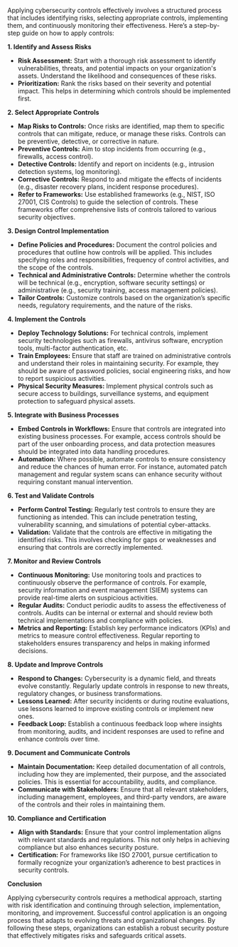 Applying cybersecurity controls effectively involves a structured process that includes identifying risks, selecting appropriate controls, implementing them, and continuously monitoring their effectiveness. Here’s a step-by-step guide on how to apply controls:

<b> 1. Identify and Assess Risks </b>

* **Risk Assessment:** Start with a thorough risk assessment to identify vulnerabilities, threats, and potential impacts on your organization's assets. Understand the likelihood and consequences of these risks.
* **Prioritization:** Rank the risks based on their severity and potential impact. This helps in determining which controls should be implemented first.

<b> 2. Select Appropriate Controls </b>

* **Map Risks to Controls:** Once risks are identified, map them to specific controls that can mitigate, reduce, or manage these risks. Controls can be preventive, detective, or corrective in nature.
* **Preventive Controls:** Aim to stop incidents from occurring (e.g., firewalls, access control).
* **Detective Controls:** Identify and report on incidents (e.g., intrusion detection systems, log monitoring).
* **Corrective Controls:** Respond to and mitigate the effects of incidents (e.g., disaster recovery plans, incident response procedures).
* **Refer to Frameworks:** Use established frameworks (e.g., NIST, ISO 27001, CIS Controls) to guide the selection of controls. These frameworks offer comprehensive lists of controls tailored to various security objectives.

<b> 3. Design Control Implementation </b>

* **Define Policies and Procedures:** Document the control policies and procedures that outline how controls will be applied. This includes specifying roles and responsibilities, frequency of control activities, and the scope of the controls.
* **Technical and Administrative Controls:** Determine whether the controls will be technical (e.g., encryption, software security settings) or administrative (e.g., security training, access management policies).
* **Tailor Controls:** Customize controls based on the organization’s specific needs, regulatory requirements, and the nature of the risks.

<b> 4. Implement the Controls </b>

* **Deploy Technology Solutions:** For technical controls, implement security technologies such as firewalls, antivirus software, encryption tools, multi-factor authentication, etc.
* **Train Employees:** Ensure that staff are trained on administrative controls and understand their roles in maintaining security. For example, they should be aware of password policies, social engineering risks, and how to report suspicious activities.
* **Physical Security Measures:** Implement physical controls such as secure access to buildings, surveillance systems, and equipment protection to safeguard physical assets.

<b> 5. Integrate with Business Processes </b>

* **Embed Controls in Workflows:** Ensure that controls are integrated into existing business processes. For example, access controls should be part of the user onboarding process, and data protection measures should be integrated into data handling procedures.
* **Automation:** Where possible, automate controls to ensure consistency and reduce the chances of human error. For instance, automated patch management and regular system scans can enhance security without requiring constant manual intervention.

<b> 6. Test and Validate Controls </b>

* **Perform Control Testing:** Regularly test controls to ensure they are functioning as intended. This can include penetration testing, vulnerability scanning, and simulations of potential cyber-attacks.
* **Validation:** Validate that the controls are effective in mitigating the identified risks. This involves checking for gaps or weaknesses and ensuring that controls are correctly implemented.

<b> 7. Monitor and Review Controls </b>

* **Continuous Monitoring:** Use monitoring tools and practices to continuously observe the performance of controls. For example, security information and event management (SIEM) systems can provide real-time alerts on suspicious activities.
* **Regular Audits:** Conduct periodic audits to assess the effectiveness of controls. Audits can be internal or external and should review both technical implementations and compliance with policies.
* **Metrics and Reporting:** Establish key performance indicators (KPIs) and metrics to measure control effectiveness. Regular reporting to stakeholders ensures transparency and helps in making informed decisions.

<b> 8. Update and Improve Controls </b>

* **Respond to Changes:** Cybersecurity is a dynamic field, and threats evolve constantly. Regularly update controls in response to new threats, regulatory changes, or business transformations.
* **Lessons Learned:** After security incidents or during routine evaluations, use lessons learned to improve existing controls or implement new ones.
* **Feedback Loop:** Establish a continuous feedback loop where insights from monitoring, audits, and incident responses are used to refine and enhance controls over time.

<b> 9. Document and Communicate Controls </b>

* **Maintain Documentation:** Keep detailed documentation of all controls, including how they are implemented, their purpose, and the associated policies. This is essential for accountability, audits, and compliance.
* **Communicate with Stakeholders:** Ensure that all relevant stakeholders, including management, employees, and third-party vendors, are aware of the controls and their roles in maintaining them.

<b> 10. Compliance and Certification </b>

* **Align with Standards:** Ensure that your control implementation aligns with relevant standards and regulations. This not only helps in achieving compliance but also enhances security posture.
* **Certification:** For frameworks like ISO 27001, pursue certification to formally recognize your organization’s adherence to best practices in security controls.

<b> Conclusion </b>

Applying cybersecurity controls requires a methodical approach, starting with risk identification and continuing through selection, implementation, monitoring, and improvement. Successful control application is an ongoing process that adapts to evolving threats and organizational changes. By following these steps, organizations can establish a robust security posture that effectively mitigates risks and safeguards critical assets.
